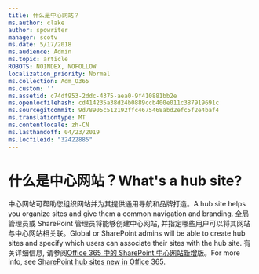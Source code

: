 ```yaml
---
title: 什么是中心网站？
ms.author: clake
author: spowriter
manager: scotv
ms.date: 5/17/2018
ms.audience: Admin
ms.topic: article
ROBOTS: NOINDEX, NOFOLLOW
localization_priority: Normal
ms.collection: Adm_O365
ms.custom: ''
ms.assetid: c74df953-2ddc-4375-aea0-9f410881bb2e
ms.openlocfilehash: cd414235a38d24b0889ccb400e011c387919691c
ms.sourcegitcommit: 9d78905c512192ffc4675468abd2efc5f2e4baf4
ms.translationtype: MT
ms.contentlocale: zh-CN
ms.lasthandoff: 04/23/2019
ms.locfileid: "32422885"
---
```

# <a name="whats-a-hub-site"></a><span data-ttu-id="fa1d6-102">什么是中心网站？</span><span class="sxs-lookup"><span data-stu-id="fa1d6-102">What's a hub site?</span></span>

<span data-ttu-id="fa1d6-103">中心网站可帮助您组织网站并为其提供通用导航和品牌打造。</span><span class="sxs-lookup"><span data-stu-id="fa1d6-103">A hub site helps you organize sites and give them a common navigation and branding.</span></span> <span data-ttu-id="fa1d6-104">全局管理员或 SharePoint 管理员将能够创建中心网站, 并指定哪些用户可以将其网站与中心网站相关联。</span><span class="sxs-lookup"><span data-stu-id="fa1d6-104">Global or SharePoint admins will be able to create hub sites and specify which users can associate their sites with the hub site.</span></span> <span data-ttu-id="fa1d6-105">有关详细信息, 请参阅[Office 365 中的 SharePoint 中心网站新增](https://go.microsoft.com/fwlink/?linkid=869388)版。</span><span class="sxs-lookup"><span data-stu-id="fa1d6-105">For more info, see [SharePoint hub sites new in Office 365](https://go.microsoft.com/fwlink/?linkid=869388).</span></span>
  


